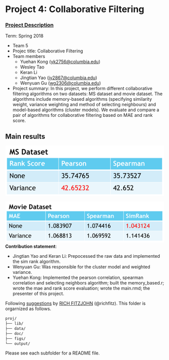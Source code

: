 # Project 4: Collaborative Filtering

### [Project Description](doc/project4_desc.md)

Term: Spring 2018

+ Team 5
+ Projec title: Collaborative Filtering
+ Team members
	+ Yuehan Kong (yk2756@columbia.edu)
	+ Wesley Tao
	+ Keran Li
	+ Jingtian Yao (jy2867@columbia.edu)
	+ Wenyuan Gu (wg2306@columbia.edu)
+ Project summary: In this project, we perform different collaborative filtering algorithms on two datasets: MS dataset and movie dataset. The algorithms include memory-based algorithms (specifying similarity weight, variance weighting and method of selecting neighbours) and model-based algorithms (cluster models). We evaluate and compare a pair of algorithms for collaborative filtering based on MAE and rank score.
	
## Main results
 
 ![image](figs/result1.png) 
 
 ![image](figs/result2.png) 
**Contribution statement**: 
+ Jingtian Yao and Keran Li: Prepocessed the raw data and implemented the sim rank algorithm.
+ Wenyuan Gu: Was responsible for the cluster model and weighted variance.
+ Yuehan Kong: Implemented the pearson correlation, spearman correlation and selecting neighbors algorithm; built the memory_based.r; wrote the mae and rank score evaluation; wrote the main.rmd; the presenter of this project.

Following [suggestions](http://nicercode.github.io/blog/2013-04-05-projects/) by [RICH FITZJOHN](http://nicercode.github.io/about/#Team) (@richfitz). This folder is orgarnized as follows.

```
proj/
├── lib/
├── data/
├── doc/
├── figs/
└── output/
```

Please see each subfolder for a README file.
